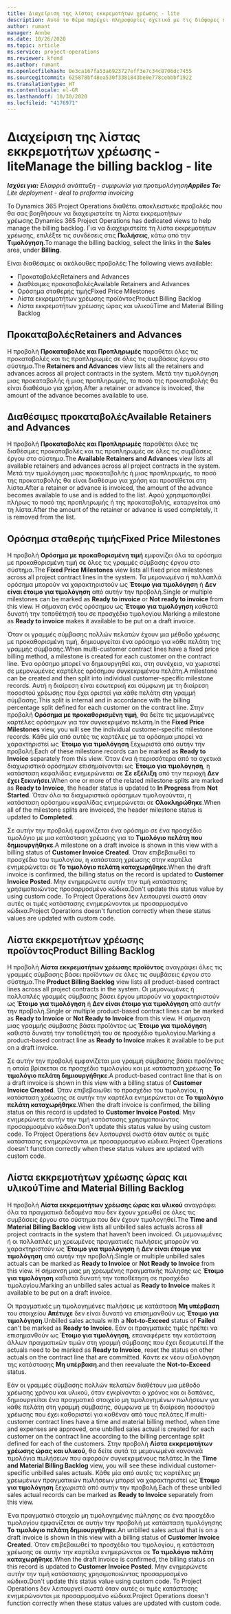 ```yaml
---
title: Διαχείριση της λίστας εκκρεμοτήτων χρέωσης - lite
description: Αυτό το θέμα παρέχει πληροφορίες σχετικά με τις διάφορες προβολές που είναι διαθέσιμες για χρήση κατά τη διαχείριση της λίστας εκκρεμοτήτων χρέωσης.
author: rumant
manager: Annbe
ms.date: 10/26/2020
ms.topic: article
ms.service: project-operations
ms.reviewer: kfend
ms.author: rumant
ms.openlocfilehash: 0e3ca167fa53a6923727eff3e7c34c8706dc7455
ms.sourcegitcommit: 625878bf48ea530f3381843be0e778cebbbf1922
ms.translationtype: HT
ms.contentlocale: el-GR
ms.lasthandoff: 10/30/2020
ms.locfileid: "4176971"
---
```

# <a name="manage-the-billing-backlog---lite"></a><span data-ttu-id="c8dbe-103">Διαχείριση της λίστας εκκρεμοτήτων χρέωσης - lite</span><span class="sxs-lookup"><span data-stu-id="c8dbe-103">Manage the billing backlog - lite</span></span>

<span data-ttu-id="c8dbe-104">_**Ισχύει για:** Ελαφριά ανάπτυξη - συμφωνία για προτιμολόγηση_</span><span class="sxs-lookup"><span data-stu-id="c8dbe-104">_**Applies To:** Lite deployment - deal to proforma invoicing_</span></span>

<span data-ttu-id="c8dbe-105">Το Dynamics 365 Project Operations διαθέτει αποκλειστικές προβολές που θα σας βοηθήσουν να διαχειριστείτε τη λίστα εκκρεμοτήτων χρέωσης.</span><span class="sxs-lookup"><span data-stu-id="c8dbe-105">Dynamics 365 Project Operations has dedicated views to help manage the billing backlog.</span></span> <span data-ttu-id="c8dbe-106">Για να διαχειριστείτε τη λίστα εκκρεμοτήτων χρέωσης, επιλέξτε τις συνδέσεις στις **Πωλήσεις**, κάτω από την **Τιμολόγηση**.</span><span class="sxs-lookup"><span data-stu-id="c8dbe-106">To manage the billing backlog, select the links in the **Sales** area, under **Billing**.</span></span> 

<span data-ttu-id="c8dbe-107">Είναι διαθέσιμες οι ακόλουθες προβολές:</span><span class="sxs-lookup"><span data-stu-id="c8dbe-107">The following views available:</span></span>

- <span data-ttu-id="c8dbe-108">Προκαταβολές</span><span class="sxs-lookup"><span data-stu-id="c8dbe-108">Retainers and Advances</span></span>
- <span data-ttu-id="c8dbe-109">Διαθέσιμες προκαταβολές</span><span class="sxs-lookup"><span data-stu-id="c8dbe-109">Available Retainers and Advances</span></span>
- <span data-ttu-id="c8dbe-110">Ορόσημα σταθερής τιμής</span><span class="sxs-lookup"><span data-stu-id="c8dbe-110">Fixed Price Milestones</span></span>
- <span data-ttu-id="c8dbe-111">Λίστα εκκρεμοτήτων χρέωσης προϊόντος</span><span class="sxs-lookup"><span data-stu-id="c8dbe-111">Product Billing Backlog</span></span>
- <span data-ttu-id="c8dbe-112">Λίστα εκκρεμοτήτων χρέωσης ώρας και υλικού</span><span class="sxs-lookup"><span data-stu-id="c8dbe-112">Time and Material Billing Backlog</span></span>

## <a name="retainers-and-advances"></a><span data-ttu-id="c8dbe-113">Προκαταβολές</span><span class="sxs-lookup"><span data-stu-id="c8dbe-113">Retainers and Advances</span></span>

<span data-ttu-id="c8dbe-114">Η προβολή **Προκαταβολές και Προπληρωμές** παραθέτει όλες τις προκαταβολές και τις προπληρωμές σε όλες τις συμβάσεις έργου στο σύστημα.</span><span class="sxs-lookup"><span data-stu-id="c8dbe-114">The **Retainers and Advances** view lists all the retainers and advances across all project contracts in the system.</span></span> <span data-ttu-id="c8dbe-115">Μετά την τιμολόγηση μιας προκαταβολής ή μιας προπληρωμής, το ποσό της προκαταβολής θα είναι διαθέσιμο για χρήση.</span><span class="sxs-lookup"><span data-stu-id="c8dbe-115">After a retainer or advance is invoiced, the amount of the advance becomes available to use.</span></span>

## <a name="available-retainers-and-advances"></a><span data-ttu-id="c8dbe-116">Διαθέσιμες προκαταβολές</span><span class="sxs-lookup"><span data-stu-id="c8dbe-116">Available Retainers and Advances</span></span>

<span data-ttu-id="c8dbe-117">Η προβολή **Προκαταβολές και Προπληρωμές** παραθέτει όλες τις διαθέσιμες προκαταβολές και τις προπληρωμές σε όλες τις συμβάσεις έργου στο σύστημα.</span><span class="sxs-lookup"><span data-stu-id="c8dbe-117">The **Available Retainers and Advances** view lists all available retainers and advances across all project contracts in the system.</span></span> <span data-ttu-id="c8dbe-118">Μετά την τιμολόγηση μιας προκαταβολής ή μιας προπληρωμής, το ποσό της προκαταβολής θα είναι διαθέσιμο για χρήση και προστίθεται στη λίστα.</span><span class="sxs-lookup"><span data-stu-id="c8dbe-118">After a retainer or advance is invoiced, the amount of the advance becomes available to use and is added to the list.</span></span> <span data-ttu-id="c8dbe-119">Αφού χρησιμοποιηθεί πλήρως το ποσό της προπληρωμής ή της προκαταβολής, καταργείται από τη λίστα.</span><span class="sxs-lookup"><span data-stu-id="c8dbe-119">After the amount of the retainer or advance is used completely, it is removed from the list.</span></span>

## <a name="fixed-price-milestones"></a><span data-ttu-id="c8dbe-120">Ορόσημα σταθερής τιμής</span><span class="sxs-lookup"><span data-stu-id="c8dbe-120">Fixed Price Milestones</span></span>

<span data-ttu-id="c8dbe-121">Η προβολή **Ορόσημα με προκαθορισμένη τιμή** εμφανίζει όλα τα ορόσημα με προκαθορισμένη τιμή σε όλες τις γραμμές σύμβασης έργου στο σύστημα.</span><span class="sxs-lookup"><span data-stu-id="c8dbe-121">The **Fixed Price Milestones** view lists all fixed price milestones across all project contract lines in the system.</span></span> <span data-ttu-id="c8dbe-122">Τα μεμονωμένα ή πολλαπλά ορόσημα μπορούν να χαρακτηριστούν ως **Έτοιμο για τιμολόγηση** ή **Δεν είναι έτοιμο για τιμολόγηση** από αυτήν την προβολή.</span><span class="sxs-lookup"><span data-stu-id="c8dbe-122">Single or multiple milestones can be marked as **Ready to invoice** or **Not ready to invoice** from this view.</span></span> <span data-ttu-id="c8dbe-123">Η σήμανση ενός ορόσημου ως **Έτοιμο για τιμολόγηση** καθιστά δυνατή την τοποθέτησή του σε προσχέδιο τιμολογίου.</span><span class="sxs-lookup"><span data-stu-id="c8dbe-123">Marking a milestone as **Ready to invoice** makes it available to be put on a draft invoice.</span></span>

<span data-ttu-id="c8dbe-124">Όταν οι γραμμές σύμβασης πολλών πελατών έχουν μια μέθοδο χρέωσης με προκαθορισμένη τιμή, δημιουργείται ένα ορόσημο για κάθε πελάτη της γραμμής σύμβασης.</span><span class="sxs-lookup"><span data-stu-id="c8dbe-124">When multi-customer contract lines have a fixed price billing method, a milestone is created for each customer on the contract line.</span></span> <span data-ttu-id="c8dbe-125">Ένα ορόσημο μπορεί να δημιουργηθεί και, στη συνέχεια, να χωριστεί σε μεμονωμένες καρτέλες ορόσημου συγκεκριμένου πελάτη.</span><span class="sxs-lookup"><span data-stu-id="c8dbe-125">A milestone can be created and then split into individual customer-specific milestone records.</span></span> <span data-ttu-id="c8dbe-126">Αυτή η διαίρεση είναι εσωτερική και σύμφωνη με τη διαίρεση ποσοστού χρέωσης που έχει οριστεί για κάθε πελάτη στη γραμμή σύμβασης.</span><span class="sxs-lookup"><span data-stu-id="c8dbe-126">This split is internal and in accordance with the billing percentage split defined for each customer on the contract line.</span></span> <span data-ttu-id="c8dbe-127">Στην προβολή **Ορόσημα με προκαθορισμένη τιμή**, θα δείτε τις μεμονωμένες καρτέλες ορόσημων για τον συγκεκριμένο πελάτη.</span><span class="sxs-lookup"><span data-stu-id="c8dbe-127">In the **Fixed Price Milestones** view, you will see the individual customer-specific milestone records.</span></span> <span data-ttu-id="c8dbe-128">Κάθε μία από αυτές τις καρτέλες με τα ορόσημα μπορεί να χαρακτηριστεί ως **Έτοιμο για τιμολόγηση** ξεχωριστά από αυτήν την προβολή.</span><span class="sxs-lookup"><span data-stu-id="c8dbe-128">Each of these milestone records can be marked as **Ready to Invoice** separately from this view.</span></span> <span data-ttu-id="c8dbe-129">Όταν ένα ή περισσότερα από τα σχετικά διαχωριστικά ορόσημων επισημαίνονται ως **Έτοιμο για τιμολόγηση**, η κατάσταση κεφαλίδας ενημερώνεται σε **Σε εξέλιξη** από την περιοχή **Δεν έχει ξεκινήσει**.</span><span class="sxs-lookup"><span data-stu-id="c8dbe-129">When one or more of the related milestone splits are marked as **Ready to Invoice**, the header status is updated to **In Progress** from **Not Started**.</span></span> <span data-ttu-id="c8dbe-130">Όταν όλα τα διαχωριστικά ορόσημων τιμολογούνται, η κατάσταση ορόσημου κεφαλίδας ενημερώνεται σε **Ολοκληρώθηκε**.</span><span class="sxs-lookup"><span data-stu-id="c8dbe-130">When all of the milestone splits are invoiced, the header milestone status is updated to **Completed**.</span></span>

<span data-ttu-id="c8dbe-131">Σε αυτήν την προβολή εμφανίζεται ένα ορόσημο σε ένα προσχέδιο τιμολόγιο με μια κατάσταση χρέωσης για το **Τιμολόγιο πελάτη που δημιουργήθηκε**.</span><span class="sxs-lookup"><span data-stu-id="c8dbe-131">A milestone on a draft invoice is shown in this view with a billing status of **Customer Invoice Created**.</span></span> <span data-ttu-id="c8dbe-132">Όταν επιβεβαιωθεί το προσχέδιο του τιμολογίου, η κατάσταση χρέωσης στην καρτέλα ενημερώνεται σε **Το τιμολόγιο πελάτη καταχωρήθηκε**.</span><span class="sxs-lookup"><span data-stu-id="c8dbe-132">When the draft invoice is confirmed, the billing status on the record is updated to **Customer Invoice Posted**.</span></span> <span data-ttu-id="c8dbe-133">Μην ενημερώνετε αυτήν την τιμή κατάστασης χρησιμοποιώντας προσαρμοσμένο κώδικα.</span><span class="sxs-lookup"><span data-stu-id="c8dbe-133">Don't update this status value by using custom code.</span></span> <span data-ttu-id="c8dbe-134">Το Project Operations δεν λειτουργεί σωστά όταν αυτές οι τιμές κατάστασης ενημερώνονται με προσαρμοσμένο κώδικα.</span><span class="sxs-lookup"><span data-stu-id="c8dbe-134">Project Operations doesn't function correctly when these status values are updated with custom code.</span></span>

## <a name="product-billing-backlog"></a><span data-ttu-id="c8dbe-135">Λίστα εκκρεμοτήτων χρέωσης προϊόντος</span><span class="sxs-lookup"><span data-stu-id="c8dbe-135">Product Billing Backlog</span></span>

<span data-ttu-id="c8dbe-136">Η προβολή **Λίστα εκκρεμοτήτων χρέωσης προϊόντος** αναγράφει όλες τις γραμμές σύμβασης βάσει προϊόντων σε όλες τις συμβάσεις έργου στο σύστημα.</span><span class="sxs-lookup"><span data-stu-id="c8dbe-136">The **Product Billing Backlog** view lists all product-based contract lines across all project contracts in the system.</span></span> <span data-ttu-id="c8dbe-137">Οι μεμονωμένες ή πολλαπλές γραμμές σύμβασης βάσει έργου μπορούν να χαρακτηριστούν ως **Έτοιμο για τιμολόγηση** ή **Δεν είναι έτοιμο για τιμολόγηση** από αυτήν την προβολή.</span><span class="sxs-lookup"><span data-stu-id="c8dbe-137">Single or multiple product-based contract lines can be marked as **Ready to Invoice** or **Not Ready to Invoice** from this view.</span></span> <span data-ttu-id="c8dbe-138">Η σήμανση μιας γραμμής σύμβασης βάσει προϊόντος ως **Έτοιμο για τιμολόγηση** καθιστά δυνατή την τοποθέτησή του σε προσχέδιο τιμολογίου.</span><span class="sxs-lookup"><span data-stu-id="c8dbe-138">Marking a product-based contract line as **Ready to Invoice** makes it available to be put on a draft invoice.</span></span>

<span data-ttu-id="c8dbe-139">Σε αυτήν την προβολή εμφανίζεται μια γραμμή σύμβασης βάσει προϊόντος η οποία βρίσκεται σε προσχέδιο τιμολογίου και με κατάσταση χρέωσης **Το τιμολόγιο πελάτη δημιουργήθηκε**.</span><span class="sxs-lookup"><span data-stu-id="c8dbe-139">A product-based contract line that is on a draft invoice is shown in this view with a billing status of **Customer Invoice Created**.</span></span> <span data-ttu-id="c8dbe-140">Όταν επιβεβαιωθεί το προσχέδιο του τιμολογίου, η κατάσταση χρέωσης σε αυτήν την καρτέλα ενημερώνεται σε **Το τιμολόγιο πελάτη καταχωρήθηκε**.</span><span class="sxs-lookup"><span data-stu-id="c8dbe-140">When the draft invoice is confirmed, the billing status on this record is updated to **Customer Invoice Posted**.</span></span> <span data-ttu-id="c8dbe-141">Μην ενημερώνετε αυτήν την τιμή κατάστασης χρησιμοποιώντας προσαρμοσμένο κώδικα.</span><span class="sxs-lookup"><span data-stu-id="c8dbe-141">Don't update this status value by using custom code.</span></span> <span data-ttu-id="c8dbe-142">Το Project Operations δεν λειτουργεί σωστά όταν αυτές οι τιμές κατάστασης ενημερώνονται με προσαρμοσμένο κώδικα.</span><span class="sxs-lookup"><span data-stu-id="c8dbe-142">Project Operations doesn't function correctly when these status values are updated with custom code.</span></span>

## <a name="time-and-material-billing-backlog"></a><span data-ttu-id="c8dbe-143">Λίστα εκκρεμοτήτων χρέωσης ώρας και υλικού</span><span class="sxs-lookup"><span data-stu-id="c8dbe-143">Time and Material Billing Backlog</span></span>

<span data-ttu-id="c8dbe-144">Η προβολή **Λίστα εκκρεμοτήτων χρέωσης ώρας και υλικού** αναγράφει όλα τα πραγματικά δεδομένα που δεν έχουν χρεωθεί σε όλες τις συμβάσεις έργου στο σύστημα που δεν έχουν τιμολογηθεί.</span><span class="sxs-lookup"><span data-stu-id="c8dbe-144">The **Time and Material Billing Backlog** view lists all unbilled sales actuals across all project contracts in the system that haven't been invoiced.</span></span> <span data-ttu-id="c8dbe-145">Οι μεμονωμένες ή οι πολλαπλές μη χρεωμένες πραγματικές πωλήσεις μπορούν να χαρακτηριστούν ως **Έτοιμο για τιμολόγηση** ή **Δεν είναι έτοιμο για τιμολόγηση** από αυτήν την προβολή.</span><span class="sxs-lookup"><span data-stu-id="c8dbe-145">Single or multiple unbilled sales actuals can be marked as **Ready to Invoice** or **Not Ready to Invoice** from this view.</span></span> <span data-ttu-id="c8dbe-146">Η σήμανση μιας μη χρεωμένης πραγματικής πώλησης ως **Έτοιμο για τιμολόγηση** καθιστά δυνατή την τοποθέτηση σε προσχέδιο τιμολογίου.</span><span class="sxs-lookup"><span data-stu-id="c8dbe-146">Marking an unbilled sales actual as **Ready to Invoice** makes it available to be put on a draft invoice.</span></span>

<span data-ttu-id="c8dbe-147">Οι πραγματικές μη τιμολογημένες πωλήσεις με κατάσταση **Μη υπέρβαση** του στοιχείου **Απέτυχε** δεν είναι δυνατό να επισημανθούν ως **Έτοιμο για τιμολόγηση**.</span><span class="sxs-lookup"><span data-stu-id="c8dbe-147">Unbilled sales actuals with a **Not-to-Exceed** status of **Failed** can't be marked as **Ready to Invoice**.</span></span> <span data-ttu-id="c8dbe-148">Εάν οι πραγματικές τιμές πρέπει να επισημανθούν ως **Έτοιμο για τιμολόγηση**, επαναφέρετε την κατάσταση άλλων πραγματικών τιμών στη γραμμή σύμβασης που έχει δεσμευτεί.</span><span class="sxs-lookup"><span data-stu-id="c8dbe-148">If the actuals need to be marked as **Ready to Invoice**, reset the status on other actuals on the contract line that are committed.</span></span> <span data-ttu-id="c8dbe-149">Κάντε εκ νέου αξιολόγηση της κατάστασης **Μη υπέρβαση**.</span><span class="sxs-lookup"><span data-stu-id="c8dbe-149">and then reevaluate the **Not-to-Exceed** status.</span></span>

<span data-ttu-id="c8dbe-150">Εάν οι γραμμές σύμβασης πολλών πελατών διαθέτουν μια μέθοδο χρέωσης χρόνου και υλικού, όταν εγκρίνονται ο χρόνος και οι δαπάνες, δημιουργείται ένα πραγματικό στοιχείο μη τιμολογημένων πωλήσεων για κάθε πελάτη στη γραμμή σύμβασης, σύμφωνα με τη διαίρεση ποσοστού χρέωσης που έχει καθοριστεί για καθέναν από τους πελάτες.</span><span class="sxs-lookup"><span data-stu-id="c8dbe-150">If multi-customer contract lines have a time and material billing method, when time and expenses are approved, one unbilled sales actual is created for each customer on the contract line according to the billing percentage split defined for each of the customers.</span></span> <span data-ttu-id="c8dbe-151">Στην προβολή **Λίστα εκκρεμοτήτων χρέωσης ώρας και υλικού**, θα δείτε αυτά τα μεμονωμένα κανονικά τιμολόγια πωλήσεων που αφορούν συγκεκριμένους πελάτες.</span><span class="sxs-lookup"><span data-stu-id="c8dbe-151">In the **Time and Material Billing Backlog** view, you will see these individual customer-specific unbilled sales actuals.</span></span> <span data-ttu-id="c8dbe-152">Κάθε μία από αυτές τις καρτέλες μη χρεωμένων πραγματικών πωλήσεων μπορεί να χαρακτηριστεί ως **Έτοιμο για τιμολόγηση** ξεχωριστά από αυτήν την προβολή.</span><span class="sxs-lookup"><span data-stu-id="c8dbe-152">Each of these unbilled sales actual records can be marked as **Ready to Invoice** separately from this view.</span></span>

<span data-ttu-id="c8dbe-153">Ένα πραγματικό στοιχείο μη τιμολογημένης πώλησης σε ένα προσχέδιο τιμολογίου εμφανίζεται σε αυτήν την προβολή με κατάσταση τιμολόγησης **Το τιμολόγιο πελάτη δημιουργήθηκε**.</span><span class="sxs-lookup"><span data-stu-id="c8dbe-153">An unbilled sales actual that is on a draft invoice is shown in this view with a billing status of **Customer Invoice Created**.</span></span> <span data-ttu-id="c8dbe-154">Όταν επιβεβαιωθεί το προσχέδιο του τιμολογίου, η κατάσταση χρέωσης σε αυτήν την καρτέλα ενημερώνεται σε **Το τιμολόγιο πελάτη καταχωρήθηκε**.</span><span class="sxs-lookup"><span data-stu-id="c8dbe-154">When the draft invoice is confirmed, the billing status on this record is updated to **Customer Invoice Posted**.</span></span> <span data-ttu-id="c8dbe-155">Μην ενημερώνετε αυτήν την τιμή κατάστασης χρησιμοποιώντας προσαρμοσμένο κώδικα.</span><span class="sxs-lookup"><span data-stu-id="c8dbe-155">Don't update this status value using custom code.</span></span> <span data-ttu-id="c8dbe-156">Το Project Operations δεν λειτουργεί σωστά όταν αυτές οι τιμές κατάστασης ενημερώνονται με προσαρμοσμένο κώδικα.</span><span class="sxs-lookup"><span data-stu-id="c8dbe-156">Project Operations doesn't function correctly when these status values are updated with custom code.</span></span>
